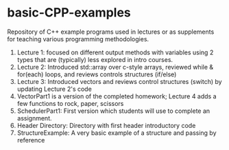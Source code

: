 # basic-CPP-examples
Repository of C++ example programs used in lectures or as supplements for teaching various programming methodologies.

1. Lecture 1: focused on different output methods with variables using 2 types that are (typically) less explored in intro courses.
2. Lecture 2: Introduced std::array over c-style arrays, reviewed while & for(each) loops, and reviews controls structures (if/else)
3. Lecture 3: Introduced vectors and reviews control structures (switch) by updating Lecture 2's code
4. VectorPart1 is a version of the completed homework; Lecture 4 adds a few functions to rock, paper, scissors
5. SchedulerPart1: First version which students will use to complete an assignment.
6. Header Directory: Directory with first header introductory code
7. StructureExample: A very basic example of a structure and passing by reference
